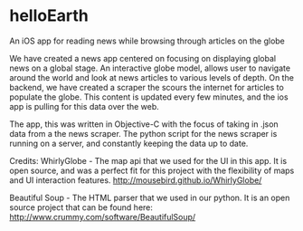 # helloEarth
An iOS app for reading news while browsing through articles on the globe

We have created a news app centered on focusing on displaying global news on a global stage. An interactive globe model, allows user to navigate around the world and look at news articles to various levels of depth. On the backend, we have created a scraper the scours the internet for articles to populate the globe. This content is updated every few minutes, and the ios app is pulling for this data over the web.

The app, this was written in Objective-C with the focus of taking in .json data from a the news scraper. The python script for the news scraper is running on a server, and constantly keeping the data up to date.

Credits: WhirlyGlobe - The map api that we used for the UI in this app. It is open source, and was a perfect fit for this project with the flexibility of maps and UI interaction features. http://mousebird.github.io/WhirlyGlobe/

Beautiful Soup - The HTML parser that we used in our python. It is an open source project that can be found here: http://www.crummy.com/software/BeautifulSoup/

